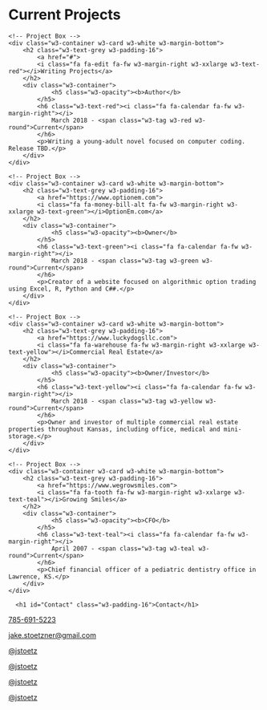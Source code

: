 <!-- Second Grid -->
<div class="w3-row-padding w3-light-grey w3-padding-64 w3-container">
  <div class="w3-content">

<h1 id="Current Projects" class="w3-padding-16">Current Projects</h1>

	<!-- Project Box -->
	<div class="w3-container w3-card w3-white w3-margin-bottom">
		<h2 class="w3-text-grey w3-padding-16">
			<a href="#">
			<i class="fa fa-edit fa-fw w3-margin-right w3-xxlarge w3-text-red"></i>Writing Projects</a>
		</h2>
		<div class="w3-container">
          		<h5 class="w3-opacity"><b>Author</b>
			</h5>
			<h6 class="w3-text-red"><i class="fa fa-calendar fa-fw w3-margin-right"></i>
				March 2018 - <span class="w3-tag w3-red w3-round">Current</span>
			</h6>
			<p>Writing a young-adult novel focused on computer coding.  Release TBD.</p>
  		</div>
	</div>

	<!-- Project Box -->
	<div class="w3-container w3-card w3-white w3-margin-bottom">
		<h2 class="w3-text-grey w3-padding-16">
			<a href="https://www.optionem.com">
			<i class="fa fa-money-bill-alt fa-fw w3-margin-right w3-xxlarge w3-text-green"></i>OptionEm.com</a>
		</h2>
		<div class="w3-container">
          		<h5 class="w3-opacity"><b>Owner</b>
			</h5>
			<h6 class="w3-text-green"><i class="fa fa-calendar fa-fw w3-margin-right"></i>
				March 2018 - <span class="w3-tag w3-green w3-round">Current</span>
			</h6>
			<p>Creator of a website focused on algorithmic option trading using Excel, R, Python and C##.</p>
  		</div>
	</div>

	<!-- Project Box -->
	<div class="w3-container w3-card w3-white w3-margin-bottom">
		<h2 class="w3-text-grey w3-padding-16">
			<a href="https://www.luckydogsllc.com">
			<i class="fa fa-warehouse fa-fw w3-margin-right w3-xxlarge w3-text-yellow"></i>Commercial Real Estate</a>
		</h2>
		<div class="w3-container">
          		<h5 class="w3-opacity"><b>Owner/Investor</b>
			</h5>
			<h6 class="w3-text-yellow"><i class="fa fa-calendar fa-fw w3-margin-right"></i>
				March 2018 - <span class="w3-tag w3-yellow w3-round">Current</span>
			</h6>
			<p>Owner and investor of multiple commercial real estate properties throughout Kansas, including office, medical and mini-storage.</p>
  		</div>
	</div>

	<!-- Project Box -->
	<div class="w3-container w3-card w3-white w3-margin-bottom">
		<h2 class="w3-text-grey w3-padding-16">
			<a href="https://www.wegrowsmiles.com">
			<i class="fa fa-tooth fa-fw w3-margin-right w3-xxlarge w3-text-teal"></i>Growing Smiles</a>
		</h2>
		<div class="w3-container">
          		<h5 class="w3-opacity"><b>CFO</b>
			</h5>
			<h6 class="w3-text-teal"><i class="fa fa-calendar fa-fw w3-margin-right"></i>
				April 2007 - <span class="w3-tag w3-teal w3-round">Current</span>
			</h6>
			<p>Chief financial officer of a pediatric dentistry office in Lawrence, KS.</p>
  		</div>
	</div>
   

   </div>
</div>


<!-- Third Grid -->
<div class="w3-row-padding w3-padding-64 w3-container">
  <div class="w3-content">
   
      <h1 id="Contact" class="w3-padding-16">Contact</h1>

 <div class="w3-white w3-text-grey w3-card-4 w3-margin-bottom">
        <div class="w3-container">
          <p><a href="tel:1-785-691-5223"><i class="fa fa-phone-square fa-fw w3-margin-right w3-xlarge w3-text-orange"></i>785-691-5223</a></p>
         <p><a href="mailto:jake.stoetzner@gmail.com"><i class="fa fa-envelope fa-fw w3-margin-right w3-xlarge w3-text-orange"></i>jake.stoetzner@gmail.com</a></p>
	<p><a href="https://twitter.com/jstoetz"><i class="fab fa-twitter fa-fw w3-margin-right w3-xlarge w3-text-orange"></i>@jstoetz</a></p>
	<p><a href="https://www.linkedin.com/in/jstoetz/"><i class="fab fa-linkedin fa-fw w3-margin-right w3-xlarge w3-text-orange"></i>@jstoetz</a></p>
	<p><a href="https://www.facebook.com/jstoetz/"><i class="fab fa-facebook fa-fw w3-margin-right w3-xlarge w3-text-orange"></i>@jstoetz</a></p>
	<p><a href="https://www.instagram.com/jstoetz/"><i class="fab fa-instagram fa-fw w3-margin-right w3-xlarge w3-text-orange"></i>@jstoetz</a></p>
  </div>
</div>

